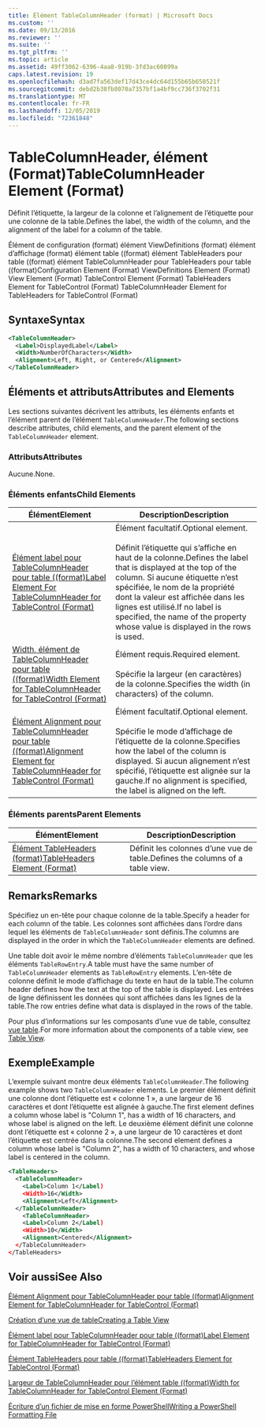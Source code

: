 ```yaml
---
title: Élément TableColumnHeader (format) | Microsoft Docs
ms.custom: ''
ms.date: 09/13/2016
ms.reviewer: ''
ms.suite: ''
ms.tgt_pltfrm: ''
ms.topic: article
ms.assetid: 49ff3062-6396-4aa8-919b-3fd3ac60899a
caps.latest.revision: 19
ms.openlocfilehash: d3ad7fa563def17d43ce4dc64d155b65b650521f
ms.sourcegitcommit: debd2b38fb8070a7357bf1a4bf9cc736f3702f31
ms.translationtype: MT
ms.contentlocale: fr-FR
ms.lasthandoff: 12/05/2019
ms.locfileid: "72361848"
---
```

# <a name="tablecolumnheader-element-format"></a><span data-ttu-id="12398-102">TableColumnHeader, élément (Format)</span><span class="sxs-lookup"><span data-stu-id="12398-102">TableColumnHeader Element (Format)</span></span>

<span data-ttu-id="12398-103">Définit l’étiquette, la largeur de la colonne et l’alignement de l’étiquette pour une colonne de la table.</span><span class="sxs-lookup"><span data-stu-id="12398-103">Defines the label, the width of the column, and the alignment of the label for a column of the table.</span></span>

<span data-ttu-id="12398-104">Élément de configuration (format) élément ViewDefinitions (format) élément d’affichage (format) élément table ((format) élément TableHeaders pour table ((format) élément TableColumnHeader pour TableHeaders pour table ((format)</span><span class="sxs-lookup"><span data-stu-id="12398-104">Configuration Element (Format) ViewDefinitions Element (Format) View Element (Format) TableControl Element (Format) TableHeaders Element for TableControl (Format) TableColumnHeader Element for TableHeaders for TableControl (Format)</span></span>

## <a name="syntax"></a><span data-ttu-id="12398-105">Syntaxe</span><span class="sxs-lookup"><span data-stu-id="12398-105">Syntax</span></span>

```xml
<TableColumnHeader>
  <Label>DisplayedLabel</Label>
  <Width>NumberOfCharacters</Width>
  <Alignment>Left, Right, or Centered</Alignment>
</TableColumnHeader>
```

## <a name="attributes-and-elements"></a><span data-ttu-id="12398-106">Éléments et attributs</span><span class="sxs-lookup"><span data-stu-id="12398-106">Attributes and Elements</span></span>

<span data-ttu-id="12398-107">Les sections suivantes décrivent les attributs, les éléments enfants et l’élément parent de l’élément `TableColumnHeader`.</span><span class="sxs-lookup"><span data-stu-id="12398-107">The following sections describe attributes, child elements, and the parent element of the `TableColumnHeader` element.</span></span>

### <a name="attributes"></a><span data-ttu-id="12398-108">Attributs</span><span class="sxs-lookup"><span data-stu-id="12398-108">Attributes</span></span>

<span data-ttu-id="12398-109">Aucune.</span><span class="sxs-lookup"><span data-stu-id="12398-109">None.</span></span>

### <a name="child-elements"></a><span data-ttu-id="12398-110">Éléments enfants</span><span class="sxs-lookup"><span data-stu-id="12398-110">Child Elements</span></span>

|<span data-ttu-id="12398-111">Élément</span><span class="sxs-lookup"><span data-stu-id="12398-111">Element</span></span>|<span data-ttu-id="12398-112">Description</span><span class="sxs-lookup"><span data-stu-id="12398-112">Description</span></span>|
|-------------|-----------------|
|[<span data-ttu-id="12398-113">Élément label pour TableColumnHeader pour table ((format)</span><span class="sxs-lookup"><span data-stu-id="12398-113">Label Element For TableColumnHeader for TableControl (Format)</span></span>](./label-element-for-tablecolumnheader-for-tablecontrol-format.md)|<span data-ttu-id="12398-114">Élément facultatif.</span><span class="sxs-lookup"><span data-stu-id="12398-114">Optional element.</span></span><br /><br /> <span data-ttu-id="12398-115">Définit l’étiquette qui s’affiche en haut de la colonne.</span><span class="sxs-lookup"><span data-stu-id="12398-115">Defines the label that is displayed at the top of the column.</span></span> <span data-ttu-id="12398-116">Si aucune étiquette n’est spécifiée, le nom de la propriété dont la valeur est affichée dans les lignes est utilisé.</span><span class="sxs-lookup"><span data-stu-id="12398-116">If no label is specified, the name of the property whose value is displayed in the rows is used.</span></span>|
|[<span data-ttu-id="12398-117">Width, élément de TableColumnHeader pour table ((format)</span><span class="sxs-lookup"><span data-stu-id="12398-117">Width Element for TableColumnHeader for TableControl (Format)</span></span>](./width-element-for-tablecolumnheader-for-tablecontrol-format.md)|<span data-ttu-id="12398-118">Élément requis.</span><span class="sxs-lookup"><span data-stu-id="12398-118">Required element.</span></span><br /><br /> <span data-ttu-id="12398-119">Spécifie la largeur (en caractères) de la colonne.</span><span class="sxs-lookup"><span data-stu-id="12398-119">Specifies the width (in characters) of the column.</span></span>|
|[<span data-ttu-id="12398-120">Élément Alignment pour TableColumnHeader pour table ((format)</span><span class="sxs-lookup"><span data-stu-id="12398-120">Alignment Element for TableColumnHeader for TableControl (Format)</span></span>](./alignment-element-for-tablecolumnheader-for-tablecontrol-format.md)|<span data-ttu-id="12398-121">Élément facultatif.</span><span class="sxs-lookup"><span data-stu-id="12398-121">Optional element.</span></span><br /><br /> <span data-ttu-id="12398-122">Spécifie le mode d’affichage de l’étiquette de la colonne.</span><span class="sxs-lookup"><span data-stu-id="12398-122">Specifies how the label of the column is displayed.</span></span> <span data-ttu-id="12398-123">Si aucun alignement n’est spécifié, l’étiquette est alignée sur la gauche.</span><span class="sxs-lookup"><span data-stu-id="12398-123">If no alignment is specified, the label is aligned on the left.</span></span>|

### <a name="parent-elements"></a><span data-ttu-id="12398-124">Éléments parents</span><span class="sxs-lookup"><span data-stu-id="12398-124">Parent Elements</span></span>

|<span data-ttu-id="12398-125">Élément</span><span class="sxs-lookup"><span data-stu-id="12398-125">Element</span></span>|<span data-ttu-id="12398-126">Description</span><span class="sxs-lookup"><span data-stu-id="12398-126">Description</span></span>|
|-------------|-----------------|
|[<span data-ttu-id="12398-127">Élément TableHeaders (format)</span><span class="sxs-lookup"><span data-stu-id="12398-127">TableHeaders Element (Format)</span></span>](./tableheaders-element-format.md)|<span data-ttu-id="12398-128">Définit les colonnes d’une vue de table.</span><span class="sxs-lookup"><span data-stu-id="12398-128">Defines the columns of a table view.</span></span>|

## <a name="remarks"></a><span data-ttu-id="12398-129">Remarks</span><span class="sxs-lookup"><span data-stu-id="12398-129">Remarks</span></span>

<span data-ttu-id="12398-130">Spécifiez un en-tête pour chaque colonne de la table.</span><span class="sxs-lookup"><span data-stu-id="12398-130">Specify a header for each column of the table.</span></span> <span data-ttu-id="12398-131">Les colonnes sont affichées dans l’ordre dans lequel les éléments de `TableColumnHeader` sont définis.</span><span class="sxs-lookup"><span data-stu-id="12398-131">The columns are displayed in the order in which the `TableColumnHeader` elements are defined.</span></span>

<span data-ttu-id="12398-132">Une table doit avoir le même nombre d’éléments `TableColumnHeader` que les éléments `TableRowEntry`.</span><span class="sxs-lookup"><span data-stu-id="12398-132">A table must have the same number of `TableColumnHeader` elements as `TableRowEntry` elements.</span></span> <span data-ttu-id="12398-133">L’en-tête de colonne définit le mode d’affichage du texte en haut de la table.</span><span class="sxs-lookup"><span data-stu-id="12398-133">The column header defines how the text at the top of the table is displayed.</span></span> <span data-ttu-id="12398-134">Les entrées de ligne définissent les données qui sont affichées dans les lignes de la table.</span><span class="sxs-lookup"><span data-stu-id="12398-134">The row entries define what data is displayed in the rows of the table.</span></span>

<span data-ttu-id="12398-135">Pour plus d’informations sur les composants d’une vue de table, consultez [vue table](./creating-a-table-view.md).</span><span class="sxs-lookup"><span data-stu-id="12398-135">For more information about the components of a table view, see [Table View](./creating-a-table-view.md).</span></span>

## <a name="example"></a><span data-ttu-id="12398-136">Exemple</span><span class="sxs-lookup"><span data-stu-id="12398-136">Example</span></span>

<span data-ttu-id="12398-137">L’exemple suivant montre deux éléments `TableColumnHeader`.</span><span class="sxs-lookup"><span data-stu-id="12398-137">The following example shows two `TableColumnHeader` elements.</span></span> <span data-ttu-id="12398-138">Le premier élément définit une colonne dont l’étiquette est « colonne 1 », a une largeur de 16 caractères et dont l’étiquette est alignée à gauche.</span><span class="sxs-lookup"><span data-stu-id="12398-138">The first element defines a column whose label is "Column 1", has a width of 16 characters, and whose label is aligned on the left.</span></span> <span data-ttu-id="12398-139">Le deuxième élément définit une colonne dont l’étiquette est « colonne 2 », a une largeur de 10 caractères et dont l’étiquette est centrée dans la colonne.</span><span class="sxs-lookup"><span data-stu-id="12398-139">The second element defines a column whose label is "Column 2", has a width of 10 characters, and whose label is centered in the column.</span></span>

```xml
<TableHeaders>
  <TableColumnHeader>
    <Label>Column 1</Label)
    <Width>16</Width>
    <Alignment>Left</Alignment>
  </TableColumnHeader>
    <TableColumnHeader>
    <Label>Column 2</Label)
    <Width>10</Width>
    <Alignment>Centered</Alignment>
  </TableColumnHeader>
</TableHeaders>
```

## <a name="see-also"></a><span data-ttu-id="12398-140">Voir aussi</span><span class="sxs-lookup"><span data-stu-id="12398-140">See Also</span></span>

[<span data-ttu-id="12398-141">Élément Alignment pour TableColumnHeader pour table ((format)</span><span class="sxs-lookup"><span data-stu-id="12398-141">Alignment Element for TableColumnHeader for TableControl (Format)</span></span>](./alignment-element-for-tablecolumnheader-for-tablecontrol-format.md)

[<span data-ttu-id="12398-142">Création d’une vue de table</span><span class="sxs-lookup"><span data-stu-id="12398-142">Creating a Table View</span></span>](./creating-a-table-view.md)

[<span data-ttu-id="12398-143">Élément label pour TableColumnHeader pour table ((format)</span><span class="sxs-lookup"><span data-stu-id="12398-143">Label Element for TableColumnHeader for TableControl (Format)</span></span>](./label-element-for-tablecolumnheader-for-tablecontrol-format.md)

[<span data-ttu-id="12398-144">Élément TableHeaders pour table ((format)</span><span class="sxs-lookup"><span data-stu-id="12398-144">TableHeaders Element for TableControl (Format)</span></span>](./tableheaders-element-format.md)

[<span data-ttu-id="12398-145">Largeur de TableColumnHeader pour l’élément table ((format)</span><span class="sxs-lookup"><span data-stu-id="12398-145">Width for TableColumnHeader for TableControl Element (Format)</span></span>](./width-element-for-tablecolumnheader-for-tablecontrol-format.md)

[<span data-ttu-id="12398-146">Écriture d’un fichier de mise en forme PowerShell</span><span class="sxs-lookup"><span data-stu-id="12398-146">Writing a PowerShell Formatting File</span></span>](./writing-a-powershell-formatting-file.md)
